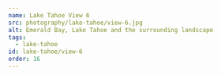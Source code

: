 ```yaml
---
name: Lake Tahoe View 6
src: photography/lake-tahoe/view-6.jpg
alt: Emerald Bay, Lake Tahoe and the surrounding landscape
tags: 
  - lake-tahoe
id: lake-tahoe/view-6
order: 16
---
```

